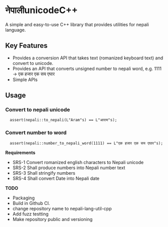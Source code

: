 # नेपालीunicodeC++
A simple and easy-to-use C++ library that provides utilities for nepali language. 

## Key Features
- Provides a conversion API that takes text (romanized keyboard text) and convert to unicode.
- Provides an API that converts unsigned number to nepali word, e.g. 1111 -> एक हजार एक सय एघार
- Simple APIs

## Usage 
### Convert to nepali unicode
```
  assert(nepali::to_nepali(L"Aram"s) == L"आराम"s);
```

### Convert number to word
```
  assert(nepali::number_to_nepali_word(1111) == L"एक हजार एक सय एघार"s);
```

**Requirements**
- SRS-1 Convert romanized english characters to Nepali unicode
- SRS-2 Shall produce numbers into Nepali number text
- SRS-3 Shall stringify numbers
- SRS-4 Shall convert Date into Nepali date

**TODO**
- Packaging 
- Build in Github CI.
- change repository name to nepali-lang-util-cpp
- Add fuzz testting
- Make repository public and versioning

